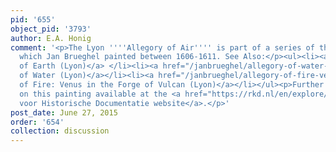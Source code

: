 ```yaml
---
pid: '655'
object_pid: '3793'
author: E.A. Honig
comment: '<p>The Lyon ''''Allegory of Air'''' is part of a series of the elements
  which Jan Brueghel painted between 1606-1611. See Also:</p><ul><li><a href="/janbrueghel/allegory-of-earth-lyon">Allegory
  of Earth (Lyon)</a> </li><li><a href="/janbrueghel/allegory-of-water-lyon">Allegory
  of Water (Lyon)</a></li><li><a href="/janbrueghel/allegory-of-fire-venus-in-the-forge-of-vulcan-lyon">Allegory
  of Fire: Venus in the Forge of Vulcan (Lyon)</a></li></ul><p>Further information
  on this painting available at the <a href="https://rkd.nl/en/explore/images/8042">Rijksmuseum
  voor Historische Documentatie website</a>.</p>'
post_date: June 27, 2015
order: '654'
collection: discussion
---
```


